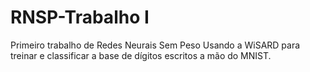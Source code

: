# RNSP-Trabalho I

Primeiro trabalho de Redes Neurais Sem Peso
Usando a WiSARD para treinar e classificar a base de dígitos escritos a mão do MNIST.